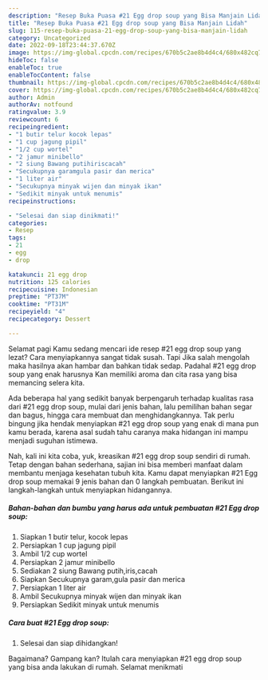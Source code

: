 ```yaml
---
description: "Resep Buka Puasa #21 Egg drop soup yang Bisa Manjain Lidah"
title: "Resep Buka Puasa #21 Egg drop soup yang Bisa Manjain Lidah"
slug: 115-resep-buka-puasa-21-egg-drop-soup-yang-bisa-manjain-lidah
category: Uncategorized
date: 2022-09-18T23:44:37.670Z
image: https://img-global.cpcdn.com/recipes/670b5c2ae8b4d4c4/680x482cq70/21-egg-drop-soup-foto-resep-utama.jpg
hideToc: false
enableToc: true
enableTocContent: false
thumbnail: https://img-global.cpcdn.com/recipes/670b5c2ae8b4d4c4/680x482cq70/21-egg-drop-soup-foto-resep-utama.jpg
cover: https://img-global.cpcdn.com/recipes/670b5c2ae8b4d4c4/680x482cq70/21-egg-drop-soup-foto-resep-utama.jpg
author: Admin
authorAv: notfound
ratingvalue: 3.9
reviewcount: 6
recipeingredient:
- "1 butir telur kocok lepas"
- "1 cup jagung pipil"
- "1/2 cup wortel"
- "2 jamur minibello"
- "2 siung Bawang putihiriscacah"
- "Secukupnya garamgula pasir dan merica"
- "1 liter air"
- "Secukupnya minyak wijen dan minyak ikan"
- "Sedikit minyak untuk menumis"
recipeinstructions:

- "Selesai dan siap dinikmati!"
categories:
- Resep
tags:
- 21
- egg
- drop

katakunci: 21 egg drop 
nutrition: 125 calories
recipecuisine: Indonesian
preptime: "PT37M"
cooktime: "PT31M"
recipeyield: "4"
recipecategory: Dessert

---
```



Selamat pagi Kamu sedang mencari ide resep #21 egg drop soup yang lezat? Cara menyiapkannya sangat tidak susah. Tapi Jika salah mengolah maka hasilnya akan hambar dan bahkan tidak sedap. Padahal #21 egg drop soup yang enak harusnya Kan memiliki aroma dan cita rasa yang bisa memancing selera kita.


Ada beberapa hal yang sedikit banyak berpengaruh terhadap kualitas rasa dari #21 egg drop soup, mulai dari jenis bahan, lalu pemilihan bahan segar dan bagus, hingga cara membuat dan menghidangkannya. Tak perlu bingung jika hendak menyiapkan #21 egg drop soup yang enak di mana pun kamu berada, karena asal sudah tahu caranya maka hidangan ini mampu menjadi suguhan istimewa.




Nah, kali ini kita coba, yuk, kreasikan #21 egg drop soup sendiri di rumah. Tetap dengan bahan sederhana, sajian ini bisa memberi manfaat dalam membantu menjaga kesehatan tubuh kita. Kamu dapat menyiapkan #21 Egg drop soup memakai 9 jenis bahan dan 0 langkah pembuatan. Berikut ini langkah-langkah untuk menyiapkan hidangannya.

<!--inarticleads1-->

##### Bahan-bahan dan bumbu yang harus ada untuk pembuatan #21 Egg drop soup:

1. Siapkan 1 butir telur, kocok lepas
1. Persiapkan 1 cup jagung pipil
1. Ambil 1/2 cup wortel
1. Persiapkan 2 jamur minibello
1. Sediakan 2 siung Bawang putih,iris,cacah
1. Siapkan Secukupnya garam,gula pasir dan merica
1. Persiapkan 1 liter air
1. Ambil Secukupnya minyak wijen dan minyak ikan
1. Persiapkan Sedikit minyak untuk menumis




<!--inarticleads2-->

##### Cara buat #21 Egg drop soup:


1. Selesai dan siap dihidangkan!



Bagaimana? Gampang kan? Itulah cara menyiapkan #21 egg drop soup yang bisa anda lakukan di rumah. Selamat menikmati
